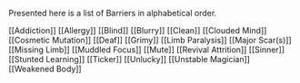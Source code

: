 Presented here is a list of Barriers in alphabetical order.

[[Addiction]]
[[Allergy]]
[[Blind]]
[[Blurry]]
[[Clean]]
[[Clouded Mind]]
[[Cosmetic Mutation]]
[[Deaf]]
[[Grimy]]
[[Limb Paralysis]]
[[Major Scar(s)]]
[[Missing Limb]]
[[Muddled Focus]]
[[Mute]]
[[Revival Attrition]]
[[Sinner]]
[[Stunted Learning]]
[[Ticker]]
[[Unlucky]]
[[Unstable Magician]]
[[Weakened Body]]